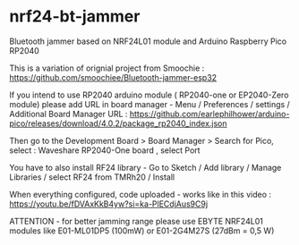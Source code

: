 # nrf24-bt-jammer

Bluetooth jammer based on NRF24L01 module and Arduino Raspberry Pico RP2040

This is a variation of orignial project from Smoochie : https://github.com/smoochiee/Bluetooth-jammer-esp32

If you intend to use RP2040 arduino module ( RP2040-one or EP2040-Zero module)  please add URL in board manager - Menu / Preferences / settings / Additional Board Manager URL : https://github.com/earlephilhower/arduino-pico/releases/download/4.0.2/package_rp2040_index.json

Then go to the Development Board > Board Manager > Search for Pico, select :  Waveshare RP2040-One board , select Port 

You have to also install RF24 library - Go to Sketch / Add library / Manage Libraries / select RF24 from TMRh20 / Install

When everything configured, code uploaded - works like in this video : https://youtu.be/fDVAxKkB4yw?si=ka-PlECdjAus9C9j

ATTENTION - for better jamming range please use EBYTE NRF24L01 modules like E01-ML01DP5 (100mW) or E01-2G4M27S (27dBm = 0,5 W)  



